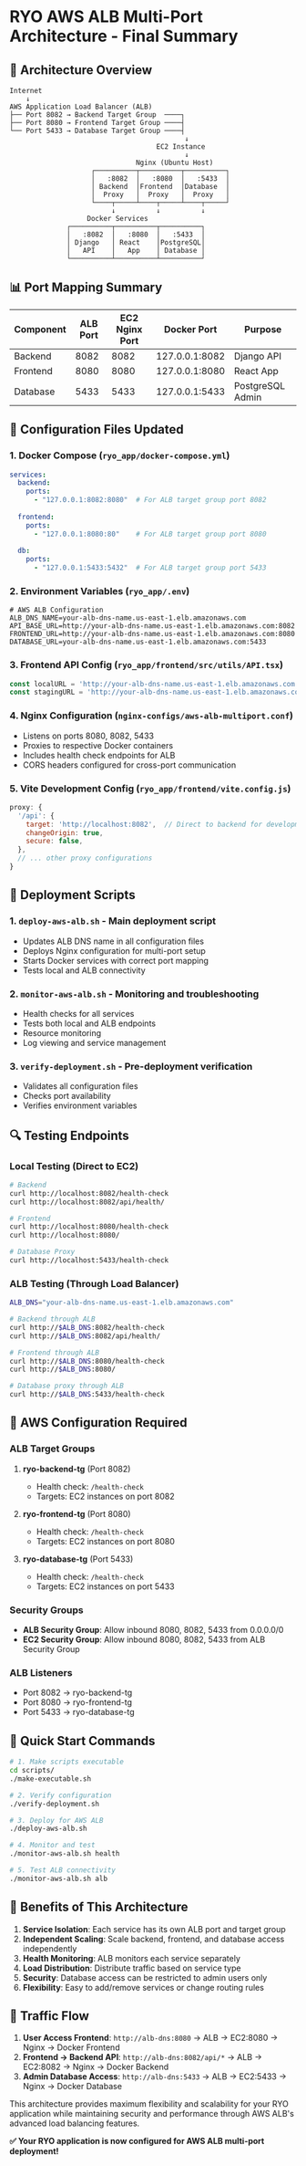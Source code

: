 # RYO AWS ALB Multi-Port Architecture - Final Summary

## 🎯 Architecture Overview

```
Internet
    ↓
AWS Application Load Balancer (ALB)
├── Port 8082 → Backend Target Group  ────┐
├── Port 8080 → Frontend Target Group ────┤
└── Port 5433 → Database Target Group ────┤
                                           ↓
                                    EC2 Instance
                                           ↓
                               Nginx (Ubuntu Host)
                    ┌──────────┬──────────┬──────────┐
                    │   :8082  │   :8080  │   :5433  │
                    │ Backend  │Frontend  │Database  │
                    │  Proxy   │  Proxy   │  Proxy   │
                    └────┬─────┴────┬─────┴────┬─────┘
                         ↓          ↓          ↓
                   Docker Services
              ┌──────────┬──────────┬──────────┐
              │   :8082  │   :8080  │   :5433  │
              │ Django   │ React    │PostgreSQL│
              │   API    │   App    │ Database │
              └──────────┴──────────┴──────────┘
```

## 📊 Port Mapping Summary

| Component | ALB Port | EC2 Nginx Port | Docker Port | Purpose |
|-----------|----------|----------------|-------------|---------|
| Backend | 8082 | 8082 | 127.0.0.1:8082 | Django API |
| Frontend | 8080 | 8080 | 127.0.0.1:8080 | React App |
| Database | 5433 | 5433 | 127.0.0.1:5433 | PostgreSQL Admin |

## 🔧 Configuration Files Updated

### 1. Docker Compose (`ryo_app/docker-compose.yml`)
```yaml
services:
  backend:
    ports:
      - "127.0.0.1:8082:8080"  # For ALB target group port 8082
  
  frontend:
    ports:
      - "127.0.0.1:8080:80"    # For ALB target group port 8080
  
  db:
    ports:
      - "127.0.0.1:5433:5432"  # For ALB target group port 5433
```

### 2. Environment Variables (`ryo_app/.env`)
```env
# AWS ALB Configuration
ALB_DNS_NAME=your-alb-dns-name.us-east-1.elb.amazonaws.com
API_BASE_URL=http://your-alb-dns-name.us-east-1.elb.amazonaws.com:8082
FRONTEND_URL=http://your-alb-dns-name.us-east-1.elb.amazonaws.com:8080
DATABASE_URL=your-alb-dns-name.us-east-1.elb.amazonaws.com:5433
```

### 3. Frontend API Config (`ryo_app/frontend/src/utils/API.tsx`)
```typescript
const localURL = 'http://your-alb-dns-name.us-east-1.elb.amazonaws.com:8082';
const stagingURL = 'http://your-alb-dns-name.us-east-1.elb.amazonaws.com:8082';
```

### 4. Nginx Configuration (`nginx-configs/aws-alb-multiport.conf`)
- Listens on ports 8080, 8082, 5433
- Proxies to respective Docker containers
- Includes health check endpoints for ALB
- CORS headers configured for cross-port communication

### 5. Vite Development Config (`ryo_app/frontend/vite.config.js`)
```javascript
proxy: {
  '/api': {
    target: 'http://localhost:8082',  // Direct to backend for development
    changeOrigin: true,
    secure: false,
  },
  // ... other proxy configurations
}
```

## 🚀 Deployment Scripts

### 1. **`deploy-aws-alb.sh`** - Main deployment script
- Updates ALB DNS name in all configuration files
- Deploys Nginx configuration for multi-port setup
- Starts Docker services with correct port mapping
- Tests local and ALB connectivity

### 2. **`monitor-aws-alb.sh`** - Monitoring and troubleshooting
- Health checks for all services
- Tests both local and ALB endpoints
- Resource monitoring
- Log viewing and service management

### 3. **`verify-deployment.sh`** - Pre-deployment verification
- Validates all configuration files
- Checks port availability
- Verifies environment variables

## 🔍 Testing Endpoints

### Local Testing (Direct to EC2)
```bash
# Backend
curl http://localhost:8082/health-check
curl http://localhost:8082/api/health/

# Frontend  
curl http://localhost:8080/health-check
curl http://localhost:8080/

# Database Proxy
curl http://localhost:5433/health-check
```

### ALB Testing (Through Load Balancer)
```bash
ALB_DNS="your-alb-dns-name.us-east-1.elb.amazonaws.com"

# Backend through ALB
curl http://$ALB_DNS:8082/health-check
curl http://$ALB_DNS:8082/api/health/

# Frontend through ALB
curl http://$ALB_DNS:8080/health-check
curl http://$ALB_DNS:8080/

# Database proxy through ALB
curl http://$ALB_DNS:5433/health-check
```

## 🔐 AWS Configuration Required

### ALB Target Groups
1. **ryo-backend-tg** (Port 8082)
   - Health check: `/health-check`
   - Targets: EC2 instances on port 8082

2. **ryo-frontend-tg** (Port 8080)
   - Health check: `/health-check`
   - Targets: EC2 instances on port 8080

3. **ryo-database-tg** (Port 5433)
   - Health check: `/health-check`
   - Targets: EC2 instances on port 5433

### Security Groups
- **ALB Security Group**: Allow inbound 8080, 8082, 5433 from 0.0.0.0/0
- **EC2 Security Group**: Allow inbound 8080, 8082, 5433 from ALB Security Group

### ALB Listeners
- Port 8082 → ryo-backend-tg
- Port 8080 → ryo-frontend-tg  
- Port 5433 → ryo-database-tg

## 📝 Quick Start Commands

```bash
# 1. Make scripts executable
cd scripts/
./make-executable.sh

# 2. Verify configuration
./verify-deployment.sh

# 3. Deploy for AWS ALB
./deploy-aws-alb.sh

# 4. Monitor and test
./monitor-aws-alb.sh health

# 5. Test ALB connectivity
./monitor-aws-alb.sh alb
```

## 🎯 Benefits of This Architecture

1. **Service Isolation**: Each service has its own ALB port and target group
2. **Independent Scaling**: Scale backend, frontend, and database access independently
3. **Health Monitoring**: ALB monitors each service separately
4. **Load Distribution**: Distribute traffic based on service type
5. **Security**: Database access can be restricted to admin users only
6. **Flexibility**: Easy to add/remove services or change routing rules

## 🔄 Traffic Flow

1. **User Access Frontend**: `http://alb-dns:8080` → ALB → EC2:8080 → Nginx → Docker Frontend
2. **Frontend → Backend API**: `http://alb-dns:8082/api/*` → ALB → EC2:8082 → Nginx → Docker Backend
3. **Admin Database Access**: `http://alb-dns:5433` → ALB → EC2:5433 → Nginx → Docker Database

This architecture provides maximum flexibility and scalability for your RYO application while maintaining security and performance through AWS ALB's advanced load balancing features.

**✅ Your RYO application is now configured for AWS ALB multi-port deployment!**
